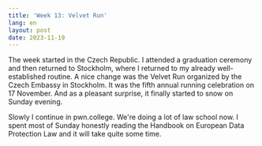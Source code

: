 ```yaml
---
title: 'Week 13: Velvet Run'
lang: en
layout: post
date: 2023-11-19
---
```


The week started in the Czech Republic. I attended a graduation ceremony and then returned to Stockholm, where I returned to my already well-established routine. A nice change was the Velvet Run organized by the Czech Embassy in Stockholm. It was the fifth annual running celebration on 17 November. And as a pleasant surprise, it finally started to snow on Sunday evening. 

Slowly I continue in pwn.college. We're doing a lot of law school now. I spent most of Sunday honestly reading the Handbook on European Data Protection Law and it will take quite some time.